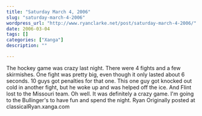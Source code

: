 ```yaml
---
title: "Saturday March 4, 2006"
slug: "saturday-march-4-2006"
wordpress_url: "http://www.ryanclarke.net/post/saturday-march-4-2006/"
date: 2006-03-04
tags: []
categories: ["Xanga"]
description: ""

---
```


The hockey game was crazy last night. There were 4 fights and a few skirmishes. One fight was pretty big, even though it only lasted about 6 seconds. 10 guys got penalties for that one. This one guy got knocked out cold in another fight, but he woke up and was helped off the ice. And Flint lost to the Missouri team. Oh well. It was definitely a crazy game.
I'm going to the Bullinger's to have fun and spend the night.
Ryan
Originally posted at classicalRyan.xanga.com
